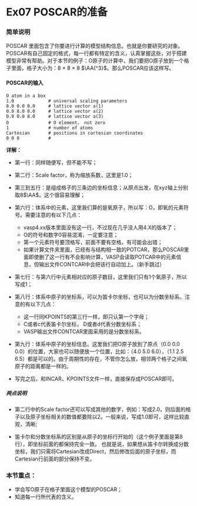 # Ex07  POSCAR的准备

### 简单说明

POSCAR 里面包含了你要进行计算的模型结构信息。也就是你要研究的对象。POSCAR有自己固定的格式，每一行都有特定的含义，认真掌握这些，对于搭建模型非常有帮助。对于本节的例子：O原子的计算中，我们要把O原子放到一个格子里面，格子大小为：8 $\times$ 8 $\times$ 8 $\AA{^3}$。那么POSCAR应该这样写。

#### POSCAR的输入

```
O atom in a box 
1.0             # universal scaling parameters 
8.0 0.0 0.0     # lattice vector a(1) 
0.0 8.0 0.0     # lattice vector a(2)  
0.0 0.0 8.0     # lattice vector a(3)  
O               # O element， not zero
1               # number of atoms 
Cartesian       # positions in cartesian coordinates 
0 0 0           #
```

**详解：**

* 第一行：同样随便写，但不能不写；

* 第二行：Scale factor，称为缩放系数，这里是1.0；

* 第三到五行：是组成格子的三条边的坐标信息；从原点出发，在xyz轴上分别取8$\AA$。这个很容易理解；

* 第六行：体系中的元素，这里我们算的是氧原子，所以写：O，即氧的元素符号。需要注意的有以下几点：
  * vasp4.xx版本里面没有这一行，不过现在几乎没人用4.X的版本了；
  * O的符号和数字0容易混淆，一定要注意；
  * 第一个元素符号要顶格写，前面不要有空格，有可能会出错；
  * 如果计算文件夹里面，已经有与结构相一致的POTCAR，那么POSCAR里面即使删了这一行有不会影响计算，VASP会读取POTCAR中的元素信息，但输出文件CONTCAR中会把该行自动加上。（新手跳过）

* 第七行：与第六行中元素相对应的原子数目，这里我们只有1个氧原子，所以写成1；

* 第八行：体系中原子的坐标系，可以为笛卡尔坐标，也可以为分数坐标系。注意的有以下几点：
  * 这一行同KPOINTS的第三行一样，即只认第一个字母；
  * C或者c代表笛卡尔坐标， D或者d代表分数坐标系；
  * VASP输出文件CONTCAR里面采用的是分数坐标系。

* 第九行：体系中原子的坐标信息。这里我们把O原子放到了原点（0.0 0.0 0.0）的位置，大家也可以随便放一个位置，比如：（4.0 5.0 6.0），（1.1 2.5 6.5）都是可以的。由于周期性的存在，不管你怎么放，相邻两个格子之间氧原子的距离都是一样的。
* 写完之后，和INCAR，KPOINTS文件一样，直接保存成POSCAR即可。

##### 两点说明

* 第二行中的Scale factor还可以写成其他的数字，例如：写成2.0，则后面的格子以及原子坐标相关的数值都要除以2。一般来说，写成1.0即可，这样比较直观，清晰;

* 笛卡尔和分数坐标系的区别是从原子的坐标行开始的（这个例子里面是第8行），即坐标前面的都保持完全一致。 也就是说，如果想从笛卡尔转换成分数坐标，我们只需将Cartesian改成Direct，然后修改后面的原子坐标，而Cartesian行前面的部分保持不变。



### 本节重点：

* 学会写O原子在格子里面这个模型的POSCAR；
* 知道每一行所代表的含义。

